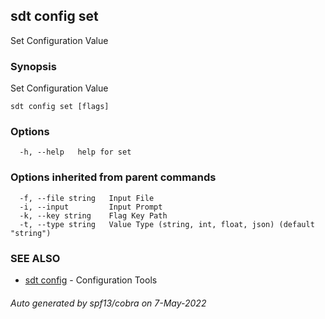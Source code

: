 ## sdt config set

Set Configuration Value

### Synopsis

Set Configuration Value

```
sdt config set [flags]
```

### Options

```
  -h, --help   help for set
```

### Options inherited from parent commands

```
  -f, --file string   Input File
  -i, --input         Input Prompt
  -k, --key string    Flag Key Path
  -t, --type string   Value Type (string, int, float, json) (default "string")
```

### SEE ALSO

* [sdt config](sdt_config.md)	 - Configuration Tools

###### Auto generated by spf13/cobra on 7-May-2022
